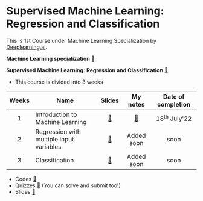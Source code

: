 # Supervised Machine Learning: Regression and Classification
This is 1st Course under Machine Learning Specialization by [Deeplearning.ai](https://www.deeplearning.ai/).

**Machine Learning specialization** [🔗](https://www.coursera.org/specializations/machine-learning-introduction)

**Supervised Machine Learning: Regression and Classification** [🔗](https://www.coursera.org/learn/machine-learning?specialization=machine-learning-introduction)

- This course is divided into 3 weeks

| Weeks | Name                                     | Slides | My notes   | Date of completion |
|:-----:|------------------------------------------|:------:|:----------:|:------------------:|
| 1     | Introduction to Machine Learning         | [🔗](./slides/Week%201%20-%20Intro%20to%20ML.pdf) | [🔗](./Week%201%20-%20Intro%20to%20ML/) | 18<sup>th</sup> July'22 |
| 2     | Regression with multiple input variables | [🔗](./slides/Week%202%20-%20Regression%20with%20multiple%20input%20variables.pdf) | Added soon | soon |
| 3     | Classification                           | [🔗](./slides/Week%203%20-%20Classification.pdf) | Added soon | soon |

- Codes [🔗](./codes/)
- Quizzes [🔗](./quizzes/) (You can solve and submit too!)
- Slides [🔗](./slides/)
